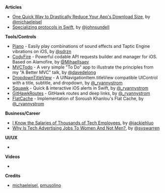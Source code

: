 **Articles**

* [One Quick Way to Drastically Reduce Your App's Download Size](https://medium.com/@michael.eisel/one-trick-to-drastically-reduce-your-ios-apps-downlsize-ae68aad0d369), by [@michaeleisel](https://twitter.com/michaeleisel)
* [Specializing protocols in Swift](https://www.swiftbysundell.com/posts/specializing-protocols-in-swift), by [@johnsundell](https://twitter.com/johnsundell)

**Tools/Controls**

* [Piano](https://github.com/saoudrizwan/Piano) - Easily play combinations of sound effects and Taptic Engine vibrations on iOS, by [@sdrzn](https://twitter.com/sdrzn)
* [CodyFire](https://github.com/MihaelIsaev/CodyFire) - Powerful codable API requests builder and manager for iOS. Based on Alamofire, by [@MihaelIsaev](https://twitter.com/MihaelIsaev)
* [MVCTodo](https://github.com/davedelong/MVCTodo) - A very simple "To Do" app to illustrate the principles from my "A Better MVC" talk, by [@davedelong](https://twitter.com/davedelong)
* [DropdownTitleView](https://github.com/GitHawkApp/DropdownTitleView) - A UINavigationItem.titleView compatible UIControl with a title, subtitle, and dropdown, by [@_ryannystrom](https://twitter.com/_ryannystrom)
* [Squawk](https://github.com/GitHawkApp/Squawk) - Quick & interactive iOS alerts in Swift, by [@_ryannystrom](https://twitter.com/_ryannystrom)
* [GitHawkRoutes](https://github.com/GitHawkApp/GitHawkRoutes) - GitHawk routes and deep links, by [@_ryannystrom](https://twitter.com/_ryannystrom)
* [FlatCache](https://github.com/GitHawkApp/FlatCache) - Implementation of Soroush Khanlou's Flat Cache, by [@_ryannystrom](https://twitter.com/_ryannystrom)

**Business/Career**

* [I Know the Salaries of Thousands of Tech Employees](https://medium.com/s/powertrip/i-know-the-salaries-of-thousands-of-tech-employees-4841bc26d753), by [@jackiehluo](https://twitter.com/jackiehluo)
* [Why Is Tech Advertising Jobs To Women And Not Men?](https://medium.com/@syswarren/why-is-tech-advertising-jobs-to-women-and-not-men-ecd7c4a12909?_branch_match_id=521579119710090383), by [@syswarren](https://twitter.com/syswarren)

**UI/UX**

* 

**Videos**

* 

**Credits**

* [michaeleisel](https://github.com/michaeleisel), [pmusolino](https://github.com/pmusolino)
